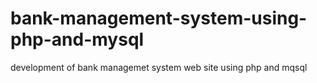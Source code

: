 # bank-management-system-using-php-and-mysql
development of bank managemet system web site using php and mqsql 
